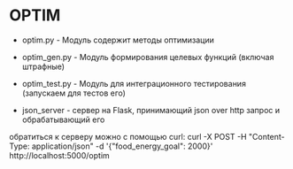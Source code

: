 # OPTIM

- optim.py - Модуль содержит методы оптимизации

- optim_gen.py - Модуль формирования целевых функций (включая штрафные)

- optim_test.py - Модуль для интеграционного тестирования (запускаем для тестов его)

- json_server - сервер на Flask, принимающий json over http запрос и обрабатывающий его

обратиться к серверу можно с помощью curl:
curl -X POST -H "Content-Type: application/json" -d '{"food_energy_goal": 2000}' http://localhost:5000/optim  